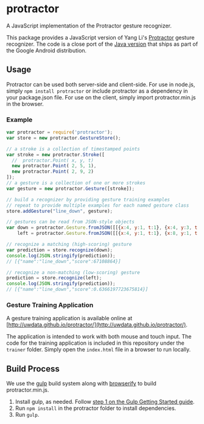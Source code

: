 # protractor

A JavaScript implementation of the Protractor gesture recognizer.

This package provides a JavaScript version of Yang Li's [Protractor](http://yangl.org/pdf/protractor-chi2010.pdf) gesture recognizer. The code is a close port of the [Java version](https://android.googlesource.com/platform/frameworks/base/+/master/core/java/android/gesture) that ships as part of the Google Android distribution.

## Usage

Protractor can be used both server-side and client-side. For use in node.js,
simply `npm install protractor` or include protractor as a dependency in your package.json file. For use on the client, simply import protractor.min.js in the browser.

### Example

```javascript
var protractor = require('protractor');
var store = new protractor.GestureStore();

// a stroke is a collection of timestamped points
var stroke = new protractor.Stroke([
  //  protractor.Point( x, y, t)
  new protractor.Point( 2, 5, 1),
  new protractor.Point( 2, 9, 2)
]);
// a gesture is a collection of one or more strokes
var gesture = new protractor.Gesture([stroke]);

// build a recognizer by providing gesture training examples
// repeat to provide multiple examples for each named gesture class
store.addGesture("line_down", gesture);

// gestures can be read from JSON-style objects
var down = protractor.Gesture.fromJSON([[{x:4, y:1, t:1}, {x:4, y:3, t:2}]]),
    left = protractor.Gesture.fromJSON([[{x:4, y:1, t:1}, {x:8, y:1, t:2}]]);

// recognize a matching (high-scoring) gesture
var prediction = store.recognize(down);
console.log(JSON.stringify(prediction));
// [{"name":"line_down","score":67108864}]

// recognize a non-matching (low-scoring) gesture
prediction = store.recognize(left);
console.log(JSON.stringify(prediction));
// [{"name":"line_down","score":0.6366197723675814}]
```

### Gesture Training Application

A gesture training application is available online at [http://uwdata.github.io/protractor/](http://uwdata.github.io/protractor/).

The application is intended to work with both mouse and touch input. The code for the training application is included in this repository under the `trainer` folder. Simply open the `index.html` file in a browser to run locally.

## Build Process

We use the [gulp](http://gulpjs.com/) build system along with [browserify](http://browserify.org/) to build protractor.min.js.

1. Install gulp, as needed. Follow [step 1 on the Gulp Getting Started guide](https://github.com/gulpjs/gulp/blob/master/docs/getting-started.md).
2. Run `npm install` in the protractor folder to install dependencies.
3. Run `gulp`.

